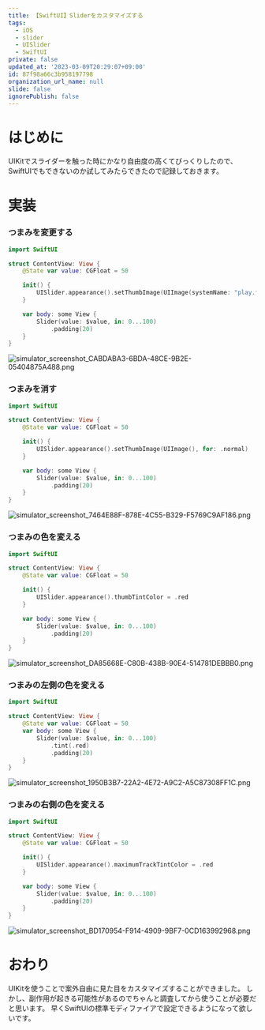 ```yaml
---
title: 【SwiftUI】Sliderをカスタマイズする
tags:
  - iOS
  - slider
  - UISlider
  - SwiftUI
private: false
updated_at: '2023-03-09T20:29:07+09:00'
id: 87f98a66c3b958197798
organization_url_name: null
slide: false
ignorePublish: false
---
```

# はじめに
UIKitでスライダーを触った時にかなり自由度の高くてびっくりしたので、SwiftUIでもできないのか試してみたらできたので記録しておきます。

# 実装
### つまみを変更する
```swift
import SwiftUI

struct ContentView: View {
    @State var value: CGFloat = 50

    init() {
        UISlider.appearance().setThumbImage(UIImage(systemName: "play.fill"), for: .normal)
    }

    var body: some View {
        Slider(value: $value, in: 0...100)
            .padding(20)
    }
}
```
![simulator_screenshot_CABDABA3-6BDA-48CE-9B2E-05404875A488.png](https://qiita-image-store.s3.ap-northeast-1.amazonaws.com/0/1745371/976412ca-81b6-477b-4beb-5790b6c8f78d.png)

### つまみを消す
```swift
import SwiftUI

struct ContentView: View {
    @State var value: CGFloat = 50

    init() {
        UISlider.appearance().setThumbImage(UIImage(), for: .normal)
    }

    var body: some View {
        Slider(value: $value, in: 0...100)
            .padding(20)
    }
}
```

![simulator_screenshot_7464E88F-878E-4C55-B329-F5769C9AF186.png](https://qiita-image-store.s3.ap-northeast-1.amazonaws.com/0/1745371/276056dc-2df3-3d10-e87f-63bf80ae5522.png)

### つまみの色を変える
```swift
import SwiftUI

struct ContentView: View {
    @State var value: CGFloat = 50

    init() {
        UISlider.appearance().thumbTintColor = .red
    }

    var body: some View {
        Slider(value: $value, in: 0...100)
            .padding(20)
    }
}
```
![simulator_screenshot_DA85668E-C80B-438B-90E4-514781DEBBB0.png](https://qiita-image-store.s3.ap-northeast-1.amazonaws.com/0/1745371/3eeea666-0272-776d-21bc-85414b14de3a.png)

### つまみの左側の色を変える
```swift
import SwiftUI

struct ContentView: View {
    @State var value: CGFloat = 50
    var body: some View {
        Slider(value: $value, in: 0...100)
            .tint(.red)
            .padding(20)
    }
}
```
![simulator_screenshot_1950B3B7-22A2-4E72-A9C2-A5C87308FF1C.png](https://qiita-image-store.s3.ap-northeast-1.amazonaws.com/0/1745371/6c5c1876-1b1f-bc14-47d9-23fe18c984cf.png)

### つまみの右側の色を変える
```swift
import SwiftUI

struct ContentView: View {
    @State var value: CGFloat = 50

    init() {
        UISlider.appearance().maximumTrackTintColor = .red
    }

    var body: some View {
        Slider(value: $value, in: 0...100)
            .padding(20)
    }
}
```
![simulator_screenshot_BD170954-F914-4909-9BF7-0CD163992968.png](https://qiita-image-store.s3.ap-northeast-1.amazonaws.com/0/1745371/3329de1f-6a4a-e11b-7587-7cb89435526d.png)

# おわり
UIKitを使うことで案外自由に見た目をカスタマイズすることができました。
しかし、副作用が起きる可能性があるのでちゃんと調査してから使うことが必要だと思います。
早くSwiftUIの標準モディファイアで設定できるようになって欲しいです。
